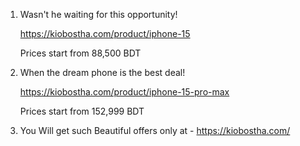 1. Wasn't he waiting for this opportunity!    
 
    https://kiobostha.com/product/iphone-15

    Prices start from  88,500 BDT

   
2. When the dream phone is the best deal!
 
   https://kiobostha.com/product/iphone-15-pro-max
   
   Prices start from 152,999 BDT
   
 4. You Will get such Beautiful offers only at - https://kiobostha.com/ 
